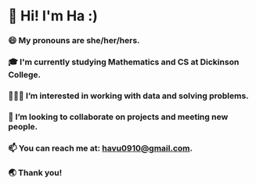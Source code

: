 # 👋 Hi! I'm Ha :)

### 😄  My pronouns are she/her/hers.
### 🎓  I'm currently studying Mathematics and CS at Dickinson College.
### 👩🏻‍💻  I’m interested in working with data and solving problems.
### 💞️  I’m looking to collaborate on projects and meeting new people.
### 📫  You can reach me at: havu0910@gmail.com.  
### 🌏  Thank you!
